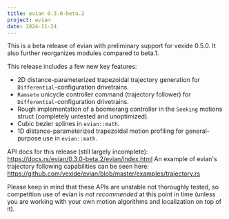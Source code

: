 ```yaml
---
title: evian 0.3.0-beta.2
project: evian
date: 2024-11-24
---
```


This is a beta release of evian with preliminary support for vexide 0.5.0. It also further reorganizes modules compared to beta.1.

This release includes a few new key features:
- 2D distance-parameterized trapezoidal trajectory generation for `Differential`-configuration drivetrains.
- `Ramsete` unicycle controller command (trajectory follower) for `Differential`-configuration drivetrains.
- Rough implementation of a boomerang controller in the `Seeking` motions struct (completely untested and unoptimized).
- Cubic bezier splines in `evian::math`.
- 1D distance-parameterized trapezoidal motion profiling for general-purpose use in `evian::math`.

API docs for this release (still largely incomplete): https://docs.rs/evian/0.3.0-beta.2/evian/index.html
An example of evian's trajectory following capabilities can be seen here: https://github.com/vexide/evian/blob/master/examples/trajectory.rs

Please keep in mind that these APIs are unstable not thoroughly tested, so competition use of evian is *not recommended* at this point in time (unless you are working with your own motion algorithms and localization on top of it).